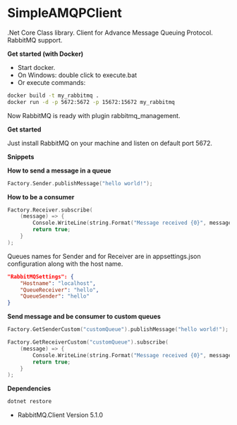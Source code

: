# SimpleAMQPClient
.Net Core Class library. Client for Advance Message Queuing Protocol. RabbitMQ support.

**Get started (with Docker)**

 * Start docker.
 * On Windows: double click to execute.bat
 * Or execute commands:
```sh
docker build -t my_rabbitmq .
docker run -d -p 5672:5672 -p 15672:15672 my_rabbitmq
```

Now RabbitMQ is ready with plugin rabbitmq_management.

**Get started**

Just install RabbitMQ on your machine and listen on default port 5672.

**Snippets**

**How to send a message in a queue**

```c
Factory.Sender.publishMessage("hello world!");
```

**How to be a consumer**

```c
Factory.Receiver.subscribe(
    (message) => {
        Console.WriteLine(string.Format("Message received {0}", message));
        return true;
    }
);
```

Queues names for Sender and for Receiver are in appsettings.json configuration along with the host name.
```json
"RabbitMQSettings": {
    "Hostname": "localhost",
    "QueueReceiver": "hello",
    "QueueSender": "hello"
}
```

**Send message and be consumer to custom queues**

```c
Factory.GetSenderCustom("customQueue").publishMessage("hello world!");
```

```c
Factory.GetReceiverCustom("customQueue").subscribe(
    (message) => {
        Console.WriteLine(string.Format("Message received {0}", message));
        return true;
    }
);
```


**Dependencies**

```sh
dotnet restore
```

* RabbitMQ.Client Version 5.1.0



